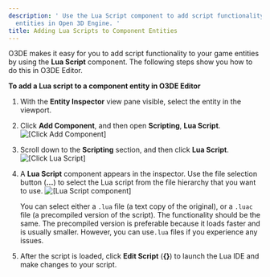 ```yaml
---
description: ' Use the Lua Script component to add script functionality to your game
  entities in Open 3D Engine. '
title: Adding Lua Scripts to Component Entities
---
```


O3DE makes it easy for you to add script functionality to your game entities by using the **Lua Script** component. The following steps show you how to do this in O3DE Editor.

**To add a Lua script to a component entity in O3DE Editor**

1. With the **Entity Inspector** view pane visible, select the entity in the viewport.

1. Click **Add Component**, and then open **Scripting**, **Lua Script**.
![\[Click Add Component\]](/images/user-guide/scripting/lua/lua-scripting-ces-1.png)

1. Scroll down to the **Scripting** section, and then click **Lua Script**.
![\[Click Lua Script\]](/images/user-guide/scripting/lua/lua-scripting-ces-2.png)

1. A **Lua Script** component appears in the inspector. Use the file selection button (**...**) to select the Lua script from the file hierarchy that you want to use.
![\[Lua Script component\]](/images/user-guide/scripting/lua/lua-scripting-ces-3.png)

   You can select either a `.lua` file (a text copy of the original), or a `.luac` file (a precompiled version of the script). The functionality should be the same. The precompiled version is preferable because it loads faster and is usually smaller. However, you can use`.lua` files if you experience any issues.

1. After the script is loaded, click **Edit Script** (**\{\}**) to launch the Lua IDE and make changes to your script.
